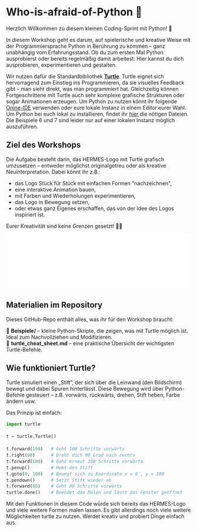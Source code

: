 # Who-is-afraid-of-Python 🐢

Herzlich Willkommen zu diesem kleinen Coding-Sprint mit Python! 🎉

In diesem Workshop geht es darum, auf spielerische und kreative Weise mit der Programmiersprache Python in Berührung zu kommen – ganz unabhängig vom Erfahrungsstand. Ob du zum ersten Mal Python ausprobierst oder bereits regelmäßig damit arbeitest: Hier kannst du dich ausprobieren, experimentieren und gestalten.

Wir nutzen dafür die Standardbibliothek [**Turtle**](https://docs.python.org/3/library/turtle.html). Turtle eignet sich hervorragend zum Einstieg ins Programmieren, da sie visuelles Feedback gibt – man sieht direkt, was man programmiert hat. Gleichzeitig können Fortgeschrittene mit Turtle auch sehr komplexe grafische Strukturen oder sogar Animationen erzeugen. Um Python zu nutzen könnt ihr folgende [Onine-IDE](https://www.101computing.net/python/) verwenden oder eure lokale Instanz in einem Editor eurer Wahl. Um Python bei euch lokal zu installieren, findet ihr [hier](https://www.python.org/downloads/) die nötigen Dateien. Die Beispiele 6 und 7 sind leider nur auf einer lokalen Instanz möglich auszuführen.

## Ziel des Workshops

Die Aufgabe besteht darin, das HERMES-Logo mit Turtle grafisch umzusetzen – entweder möglichst originalgetreu oder als kreative Neuinterpretation. Dabei könnt ihr z.B.:

- das Logo Stück für Stück mit einfachen Formen "nachzeichnen",
- eine interaktive Animation bauen,
- mit Farben und Wiederholungen experimentieren,
- das Logo in Bewegung setzen,
- oder etwas ganz Eigenes erschaffen, das von der Idee des Logos inspiriert ist.

Eurer Kreativität sind keine Grenzen gesetzt! 🧠🎨

![HERMES-Logo](hermes_logo.png)

## Materialien im Repository

Dieses GitHub-Repo enthält alles, was ihr für den Workshop braucht:

📁 **Beispiele/** – kleine Python-Skripte, die zeigen, was mit Turtle möglich ist. Ideal zum Nachvollziehen und Modifizieren.  
📄 **turtle_cheat_sheet.md** – eine praktische Übersicht der wichtigsten Turtle-Befehle.  

## Wie funktioniert Turtle?

Turtle simuliert einen „Stift“, der sich über die Leinwand (den Bildschirm) bewegt und dabei Spuren hinterlässt. Diese Bewegung wird über Python-Befehle gesteuert – z.B. vorwärts, rückwärts, drehen, Stift heben, Farbe ändern usw.

Das Prinzip ist einfach:

```python
import turtle

t = turtle.Turtle()

t.forward(100)   # Geht 100 Schritte vorwärts
t.right(90)      # Dreht dich 90 Grad nach rechts
t.forward(100)   # Geht erneut 100 Schritte vorwärts
t.penup()        # Hebt den Stift
t.goto(0, 100)   # Bewegt sich zu Koordinate x = 0 , y = 100
t.pendown()      # Setzt Stift wieder ab
t.forward(80)    # Geht 80 Schritte vorwärts
turtle.done()    # Beendet das Malen und lässt das Fenster geöffnet
```
Mit den Funktionen in diesem Code würde sich bereits das HERMES-Logo und viele weitere Formen malen lassen. Es gibt allerdings noch viele weitere Möglichkeiten turtle zu nutzen. Werdet kreativ und probiert Dinge einfach aus. 
